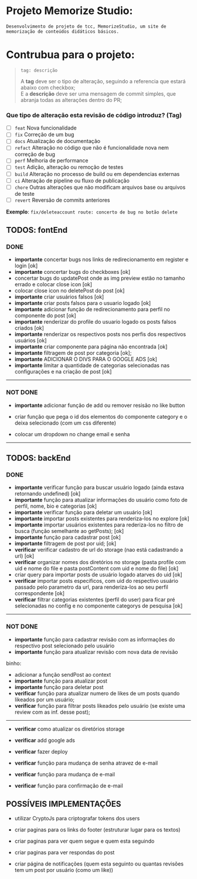 # Projeto Memorize Studio:

    Desenvolvimento de projeto de tcc, MemorizeStudio, um site de memorização de conteúdos didáticos básicos.

# Contrubua para o projeto:

> ```
> tag: descrição
> ```
>
> A **tag** deve ser o tipo de alteração, seguindo a referencia que estará abaixo com checkbox;\
> E a **descrição** deve ser uma mensagem de commit simples, que abranja todas as alterações dentro do PR;

### Que tipo de alteração esta revisão de código introduz? (Tag)

- [ ] `feat` Nova funcionalidade
- [ ] `fix` Correção de um bug
- [ ] `docs` Atualização de documentação
- [ ] `refact` Alteração no código que não é funcionalidade nova nem correção de bug
- [ ] `perf` Melhoria de performance
- [ ] `test` Adição, alteração ou remoção de testes
- [ ] `build` Alteração no processo de build ou em dependencias externas
- [ ] `ci` Alteração de pipeline ou fluxo de publicação
- [ ] `chore` Outras alterações que não modificam arquivos base ou arquivos de teste
- [ ] `revert` Reversão de commits anteriores

**Exemplo**: `fix/deleteaccount route: concerto de bug no botão delete`

## TODOS: fontEnd

### DONE

- **importante** concertar bugs nos links de redirecionamento em register e login [ok]
- **importante** concertar bugs do checkboxes [ok]
- concertar bugs do updatePost onde as img preview estão no tamanho errado e colocar close icon [ok]
- colocar close icon no deletePost do post [ok]
- **importante** criar usuários falsos [ok]
- **importante** criar posts falsos para o usuario logado [ok]
- **importante** adicionar função de redirecionamento para perfil no componente do post [ok]
- **importante** renderizar do profile do usuario logado os posts falsos criados [ok]
- **importante** renderizar os respectivos posts nos perfis dos respectivos usuários [ok]
- **importante** criar componente para página não encontrada [ok]
- **importante** filtragem de post por categoria [ok];
- **importante** ADICIONAR O DIVS PARA O GOOGLE ADS [ok]
- **importante** limitar a quantidade de categorias selecionadas nas configurações e na criação de post [ok]

---

### NOT DONE

- **importante** adicionar função de add ou remover resisão no like button

- criar função que pega o id dos elementos do componente category e o deixa selecionado (com um css diferente)
- colocar um dropdown no change email e senha

---

## TODOS: backEnd

### DONE

- **importante** verificar função para buscar usuário logado (ainda estava retornando undefined) [ok]
- **importante** função para atualizar informações do usuário como foto de perfil, nome, bio e categorias [ok]
- **importante** verificar função para deletar um usuário [ok]
- **importante** importar posts existentes para renderiza-los no explore [ok]
- **importante** importar usuários existentes para rederiza-los no filtro de busca (função semelhante ao getPosts); [ok]
- **importante** função para cadastrar post [ok]
- **importante** filtragem de post por uid; [ok]
- **verificar** verificar cadastro de url do storage (nao está cadastrando a url) [ok]
- **verificar** organizar nomes dos diretórios no storage (pasta profile com uid e nome do file e pasta postContent com uid e nome do file) [ok]
- criar query para importar posts de usuário logado atarves do uid [ok]
- **verificar** importar posts especificos, com uid do respectivo usuário passado pelo parametro da url, para renderiza-los ao seu perfil correspondente [ok]
- **verificar** filtrar categorias existentes (perfil do user) para ficar pré selecionadas no config e no componente categorys de pesquisa [ok]

---

### NOT DONE

- **importante** função para cadastrar revisão com as informações do respectivo post selecionado pelo usuário
- **importante** função para atualizar revisão com nova data de revisão

binho:

- adicionar a função sendPost ao context
- **importante** função para atualizar post
- **importante** função para deletar post
- **verificar** função para atualizar numero de likes de um posts quando likeados por um usuário;
- **verificar** função para filtrar posts likeados pelo usuário (se existe uma review com as inf. desse post);

---

- **verificar** como atualizar os diretórios storage
- **verificar** add google ads
- **verificar** fazer deploy

- **verificar** função para mudança de senha atravez de e-mail
- **verificar** função para mudança de e-mail
- **verificar** função para confirmação de e-mail

## POSSÍVEIS IMPLEMENTAÇÕES

- utilizar CryptoJs para criptografar tokens dos users

- criar paginas para os links do footer (estruturar lugar para os textos)

- criar paginas para ver quem segue e quem esta seguindo

- criar paginas para ver respondas do post

- criar página de notificações (quem esta seguinto ou quantas revisões tem um post por usuário (como um like))
